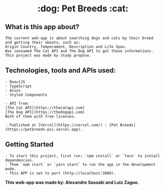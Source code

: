 <h1 align="center">:dog: Pet Breeds :cat:</h1>

## What is this app about?

    The current web-app is about searching dogs and cats by their breed and getting their abouts, such as:
    Origin Country, Temperament, Description and Life Span.
    Was consumed The Cat API and The Dog API to get those informations.
    This project was made by study propose.

## Technologies, tools and APIs used:

    - ReactJS
    - TypeScript
    - Axios
    - Styled Components

    - API from:
    [The Cat API](https://thecatapi.com)
    [The Dog API](https://thedogapi.com)
    Both of them with free licenses.

    - Published at [Vercel](https://vercel.com/) : [Pet Breeds](https://petbreeds-psi.vercel.app).

## Getting Started

    - To start this project, first run: `npm install` or `Yarn` to install dependencies.
    - Them `npm start` or `yarn start` to run the app in the development mode.
    - This APP is set to port (http://localhost:3000).

**This web-app was made by: Alexandre Sassaki and Luiz Zague.**
